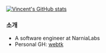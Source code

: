 [![Vincent's GitHub stats](https://github-readme-stats.vercel.app/api?username=VincentLee-narnialabs)](https://github.com/VincentLee-narnialabs)

### 소개
 - A software engineer at NarniaLabs
 - Personal GH: [webtk](https://github.com/webtk)
